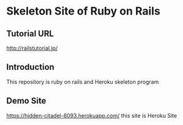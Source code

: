 # Skeleton Site of Ruby on Rails

## Tutorial URL
http://railstutorial.jp/

## Introduction
This repository is ruby on rails and Heroku  skeleton program

## Demo Site
https://hidden-citadel-8093.herokuapp.com/
this site is Heroku Site



